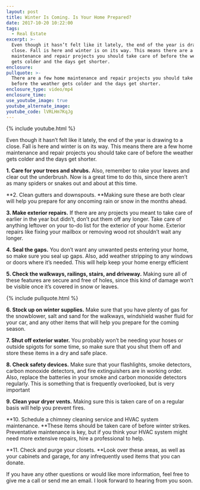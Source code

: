 ```yaml
---
layout: post
title: Winter Is Coming. Is Your Home Prepared?
date: 2017-10-20 10:22:00
tags:
  - Real Estate
excerpt: >-
  Even though it hasn’t felt like it lately, the end of the year is drawing
  close. Fall is here and winter is on its way. This means there are a few home
  maintenance and repair projects you should take care of before the weather
  gets colder and the days get shorter.
enclosure:
pullquote: >-
  There are a few home maintenance and repair projects you should take care of
  before the weather gets colder and the days get shorter.
enclosure_type: video/mp4
enclosure_time:
use_youtube_image: true
youtube_alternate_image:
youtube_code: lVRLHm7KqJg
---
```



{% include youtube.html %}

Even though it hasn’t felt like it lately, the end of the year is drawing to a close. Fall is here and winter is on its way. This means there are a few home maintenance and repair projects you should take care of before the weather gets colder and the days get shorter.

**1. Care for your trees and shrubs.** Also, remember to rake your leaves and clear out the underbrush. Now is a great time to do this, since there aren’t as many spiders or snakes out and about at this time.

**2. Clean gutters and downspouts.&nbsp;**Making sure these are both clear will help you prepare for any oncoming rain or snow in the months ahead.

**3. Make exterior repairs.** If there are any projects you meant to take care of earlier in the year but didn’t, don’t put them off any longer. Take care of anything leftover on your to-do list for the exterior of your home. Exterior repairs like fixing your mailbox or removing wood rot shouldn’t wait any longer.

**4. Seal the gaps.** You don’t want any unwanted pests entering your home, so make sure you seal up gaps. Also, add weather stripping to any windows or doors where it’s needed. This will help keep your home energy efficient

**5. Check the walkways, railings, stairs, and driveway.** Making sure all of these features are secure and free of holes, since this kind of damage won’t be visible once it’s covered in snow or leaves.

{% include pullquote.html %}

**6. Stock up on winter supplies.** Make sure that you have plenty of gas for the snowblower, salt and sand for the walkways, windshield washer fluid for your car, and any other items that will help you prepare for the coming season.

**7. Shut off exterior water.** You probably won’t be needing your hoses or outside spigots for some time, so make sure that you shut them off and store these items in a dry and safe place.

**8. Check safety devices.** Make sure that your flashlights, smoke detectors, carbon monoxide detectors, and fire extinguishers are in working order. Also, replace the batteries in your smoke and carbon monoxide detectors regularly. This is something that is frequently overlooked, but is very important

**9. Clean your dryer vents.** Making sure this is taken care of on a regular basis will help you prevent fires.

**10. Schedule a chimney cleaning service and HVAC system maintenance.&nbsp;**These items should be taken care of before winter strikes. Preventative maintenance is key, but if you think your HVAC system might need more extensive repairs, hire a professional to help.

**11. Check and purge your closets.&nbsp;**Look over these areas, as well as your cabinets and garage, for any infrequently used items that you can donate.

If you have any other questions or would like more information, feel free to give me a call or send me an email. I look forward to hearing from you soon.